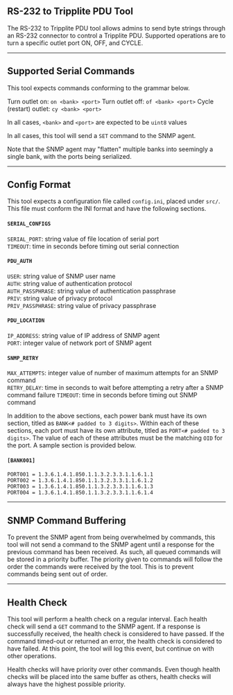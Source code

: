 ## RS-232 to Tripplite PDU Tool

The RS-232 to Tripplite PDU tool allows admins to send byte strings through an RS-232 connector to control a Tripplite PDU. Supported operations are to turn a specific outlet port ON, OFF, and CYCLE.

---

## Supported Serial Commands

This tool expects commands conforming to the grammar below.

Turn outlet on: ```on <bank> <port>```
Turn outlet off: ```of <bank> <port>```
Cycle (restart) outlet: ```cy <bank> <port>```

In all cases, ```<bank>``` and ```<port>``` are expected to be ```uint8``` values

In all cases, this tool will send a ```SET``` command to the SNMP agent.

Note that the SNMP agent may "flatten" multiple banks into seemingly a single bank, with the ports being serialized.

---

## Config Format

This tool expects a configuration file called ```config.ini```, placed under ```src/```. This file must conform the INI format and have the following sections.

#### ```SERIAL_CONFIGS```
```SERIAL_PORT```: string value of file location of serial port\
```TIMEOUT```: time in seconds before timing out serial connection

####  ```PDU_AUTH```
```USER```: string value of SNMP user name\
```AUTH```: string value of authentication protocol\
```AUTH_PASSPHRASE```: string value of authentication passphrase\
```PRIV```: string value of privacy protocol\
```PRIV_PASSPHRASE```: string value of privacy passphrase

#### ```PDU_LOCATION```
```IP_ADDRESS```: string value of IP address of SNMP agent\
```PORT```: integer value of network port of SNMP agent

#### ```SNMP_RETRY```
```MAX_ATTEMPTS```: integer value of number of maximum attempts for an SNMP command\
```RETRY_DELAY```: time in seconds to wait before attempting a retry after a SNMP command failure
```TIMEOUT```: time in seconds before timing out SNMP command

In addition to the above sections, each power bank must have its own section, titled as ```BANK<# padded to 3 digits>```. Within each of these sections, each port must have its own attribute, titled as ```PORT<# padded to 3 digits>```. The value of each of these attributes must be the matching ```OID``` for the port. A sample section is provided below.

#### ```[BANK001]```
```PORT001 = 1.3.6.1.4.1.850.1.1.3.2.3.3.1.1.6.1.1```\
```PORT002 = 1.3.6.1.4.1.850.1.1.3.2.3.3.1.1.6.1.2```\
```PORT003 = 1.3.6.1.4.1.850.1.1.3.2.3.3.1.1.6.1.3```\
```PORT004 = 1.3.6.1.4.1.850.1.1.3.2.3.3.1.1.6.1.4```

---

## SNMP Command Buffering
To prevent the SNMP agent from being overwhelmed by commands, this tool will not send a command to the SNMP agent until a response for the previous command has been received. As such, all queued commands will be stored in a priority buffer. The priority given to commands will follow the order the commands were received by the tool. This is to prevent commands being sent out of order.

---

## Health Check

This tool will perform a health check on a regular interval. Each health check will send a ```GET``` command to the SNMP agent. If a response is successfully received, the health check is considered to have passed. If the command timed-out or returned an error, the health check is considered to have failed. At this point, the tool will log this event, but continue on with other operations.

Health checks will have priority over other commands. Even though health checks will be placed into the same buffer as others, health checks will always have the highest possible priority.
